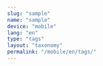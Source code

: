 ```yaml
---
slug: "sample"
name: "sample"
device: "mobile"
lang: "en"
type: "tags"
layout: "taxonomy"
permalink: "/mobile/en/tags/"
---
```

